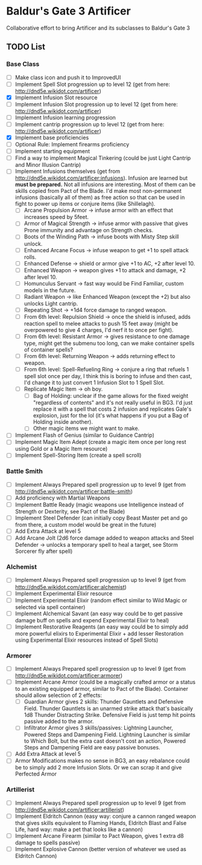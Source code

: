 # Baldur's Gate 3 Artificer
Collaborative effort to bring Artificer and its subclasses to Baldur's Gate 3

## TODO List
### Base Class
- [ ] Make class icon and push it to ImprovedUI
- [ ] Implement Spell Slot progression up to level 12 (get from here: http://dnd5e.wikidot.com/artificer)
- [x] Implement Infusion Slot resource
- [ ] Implement Infusion Slot progression up to level 12 (get from here: http://dnd5e.wikidot.com/artificer)
- [ ] Implement Infusion learning progression
- [ ] Implement cantrip progression up to level 12 (get from here: http://dnd5e.wikidot.com/artificer)
- [x] Implement base proficiencies
- [ ] Optional Rule: Implement firearms proficiency
- [ ] Implement starting equipment
- [ ] Find a way to implement Magical Tinkering (could be just Light Cantrip and Minor Illusion Cantrip)
- [ ] Implement Infusions themselves (get from http://dnd5e.wikidot.com/artificer:infusions). Infusion are learned but **must be prepared.** Not all infusions are interesting. Most of them can be skills copied from Pact of the Blade. I'd make most non-permanent infusions (basically all of them) as free action so that can be used in fight to power up items or conjure items (like Shillelagh).
  - [ ] Arcane Propulsion Armor -> infuse armor with an effect that increases speed by 5feet.
  - [ ] Armor of Magical Strength -> infuse armor with passive that gives Prone immunity and advantage on Strength checks.
  - [ ] Boots of the Winding Path -> infuse boots with Misty Step skill unlock.
  - [ ] Enhanced Arcane Focus -> infuse weapon to get +1 to spell attack rolls.
  - [ ] Enhanced Defense -> shield or armor give +1 to AC, +2 after level 10.
  - [ ] Enhanced Weapon -> weapon gives +1 to attack and damage, +2 after level 10.
  - [ ] Homunculus Servant -> fast way would be Find Familiar, custom models in the future.
  - [ ] Radiant Weapon -> like Enhanced Weapon (except the +2) but also unlocks Light cantrip.
  - [ ] Repeating Shot -> +1d4 force damage to ranged weapon.
  - [ ] From 6th level: Repulsion Shield -> once the shield is infused, adds reaction spell to melee attacks to push 15 feet away (might be overpowered to give 4 charges, I'd nerf it to once per fight).
  - [ ] From 6th level: Resistant Armor -> gives resistance to one damage type, might get the submenu too long, can we make container spells of container spells?
  - [ ] From 6th level: Returning Weapon -> adds returning effect to weapon.
  - [ ] From 6th level: Spell-Refueling Ring -> conjure a ring that refuels 1 spell slot once per day, I think this is boring to infuse and then cast, I'd change it to just convert 1 Infusion Slot to 1 Spell Slot. 
  - [ ] Replicate Magic Item -> oh boy.
    - [ ] Bag of Holding: unclear if the game allows for the fixed weight "regardless of contents" and it's not really useful in BG3. I'd just replace it with a spell that costs 2 infusion and replicates Gale's explosion, just for the lol (it's what happens if you put a Bag of Holding inside another).
    - [ ] Other magic items we might want to make. 
- [ ] Implement Flash of Genius (similar to Guidance Cantrip)
- [ ] Implement Magic Item Adept (create a magic item once per long rest using Gold or a Magic Item resource)
- [ ] Implement Spell-Storing Item (create a spell scroll)

### Battle Smith
- [ ] Implement Always Prepared spell progression up to level 9 (get from http://dnd5e.wikidot.com/artificer:battle-smith)
- [ ] Add proficiency with Martial Weapons
- [ ] Implement Battle Ready (magic weapons use Intelligence instead of Strength or Dexterity, see Pact of the Blade)
- [ ] Implement Steel Defender (can initially copy Beast Master pet and go from there, a custom model would be great in the future)
- [ ] Add Extra Attack at level 5
- [ ] Add Arcane Jolt (2d6 force damage added to weapon attacks and Steel Defender -> unlocks a temporary spell to heal a target, see Storm Sorcerer fly after spell)

### Alchemist 
- [ ] Implement Always Prepared spell progression up to level 9 (get from http://dnd5e.wikidot.com/artificer:alchemist)
- [ ] Implement Experimental Elixir resource
- [ ] Implement Experimental Elixir (random effect similar to Wild Magic or selected via spell container)
- [ ] Implement Alchemical Savant (an easy way could be to get passive damage buff on spells and expend Experimental Elixir to heal)
- [ ] Implement Restorative Reagents (an easy way could be to simply add more powerful elixirs to Experimental Elixir + add lesser Restoration using Experimental Elixir resources instead of Spell Slots)

### Armorer 
- [ ] Implement Always Prepared spell progression up to level 9 (get from http://dnd5e.wikidot.com/artificer:armorer)
- [ ] Implement Arcane Armor (could be a magically crafted armor or a status to an existing equipped armor, similar to Pact of the Blade). Container should allow selection of 2 effects:
  - [ ] Guardian Armor gives 2 skills: Thunder Gauntlets and Defensive Field. Thunder Gauntlets is an unarmed strike attack that's basically 1d8 Thunder Distracting Strike. Defensive Field is just temp hit points passive added to the armor. 
  - [ ] Infiltrator Armor gives 3 skills/passives: Lightning Launcher, Powered Steps and Dampening Field. Lightning Launcher is similar to Which Bolt, but the extra cast doesn't cost an action, Powered Steps and Dampening Field are easy passive bonuses.
- [ ] Add Extra Attack at level 5
- [ ] Armor Modifications makes no sense in BG3, an easy rebalance could be to simply add 2 more Infusion Slots. Or we can scrap it and give Perfected Armor

### Artillerist 
- [ ] Implement Always Prepared spell progression up to level 9 (get from http://dnd5e.wikidot.com/artificer:artillerist)
- [ ] Implement Eldritch Cannon (easy way: conjure a cannon ranged weapon that gives skills equivalent to Flaming Hands, Eldritch Blast and False Life, hard way: make a pet that looks like a cannon)
- [ ] Implement Arcane Firearm (similar to Pact Weapon, gives 1 extra d8 damage to spells passive)
- [ ] Implement Explosive Cannon (better version of whatever we used as Eldritch Cannon)
